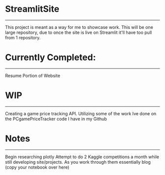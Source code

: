 # StreamlitSite

--- 
This project is meant as a way for me to showcase work.
This will be one large repository, due to once the site is live on Streamlit it'll have too pull from 1 repository.

# Currently Completed:

---

Resume Portion of Website

# WIP

--- 

Creating a game price tracking API. Utilizing some of the work Ive done on the PCgamePriceTracker code I have in my Github

# Notes

---

Begin researching plotly 
Attempt to do 2 Kaggle competitions a month while still developing site/projects. As you work through them essentially blog (copy your notebook over here)
